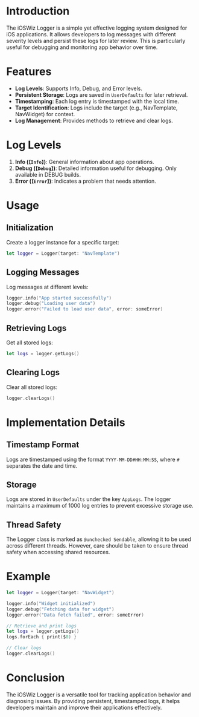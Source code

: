 # Introduction

The iOSWiz Logger is a simple yet effective logging system designed for iOS applications. It allows developers to log messages with different severity levels and persist these logs for later review. This is particularly useful for debugging and monitoring app behavior over time.

# Features

- **Log Levels**: Supports Info, Debug, and Error levels.
- **Persistent Storage**: Logs are saved in `UserDefaults` for later retrieval.
- **Timestamping**: Each log entry is timestamped with the local time.
- **Target Identification**: Logs include the target (e.g., NavTemplate, NavWidget) for context.
- **Log Management**: Provides methods to retrieve and clear logs.

# Log Levels

1. **Info (`【Info】`)**: General information about app operations.
2. **Debug (`【Debug】`)**: Detailed information useful for debugging. Only available in DEBUG builds.
3. **Error (`【Error】`)**: Indicates a problem that needs attention.

# Usage

## Initialization

Create a logger instance for a specific target:

```swift
let logger = Logger(target: "NavTemplate")
```

## Logging Messages

Log messages at different levels:

```swift
logger.info("App started successfully")
logger.debug("Loading user data")
logger.error("Failed to load user data", error: someError)
```

## Retrieving Logs

Get all stored logs:

```swift
let logs = logger.getLogs()
```

## Clearing Logs

Clear all stored logs:

```swift
logger.clearLogs()
```

# Implementation Details

## Timestamp Format

Logs are timestamped using the format `YYYY-MM-DD#HH:MM:SS`, where `#` separates the date and time.

## Storage

Logs are stored in `UserDefaults` under the key `AppLogs`. The logger maintains a maximum of 1000 log entries to prevent excessive storage use.

## Thread Safety

The Logger class is marked as `@unchecked Sendable`, allowing it to be used across different threads. However, care should be taken to ensure thread safety when accessing shared resources.

# Example

```swift
let logger = Logger(target: "NavWidget")

logger.info("Widget initialized")
logger.debug("Fetching data for widget")
logger.error("Data fetch failed", error: someError)

// Retrieve and print logs
let logs = logger.getLogs()
logs.forEach { print($0) }

// Clear logs
logger.clearLogs()
```

# Conclusion

The iOSWiz Logger is a versatile tool for tracking application behavior and diagnosing issues. By providing persistent, timestamped logs, it helps developers maintain and improve their applications effectively.

